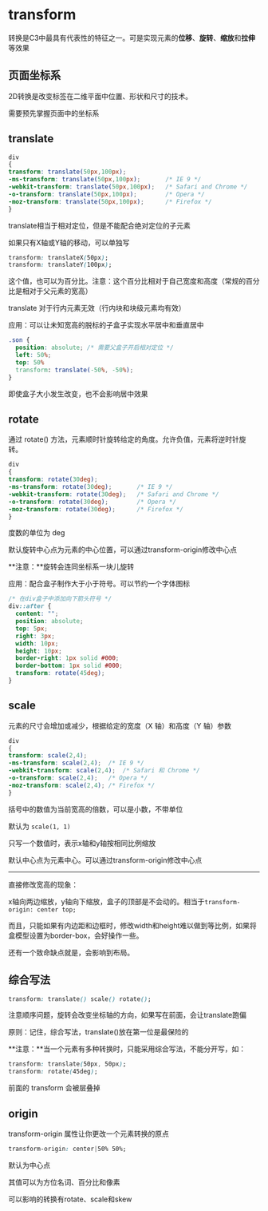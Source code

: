 # transform

转换是C3中最具有代表性的特征之一。可是实现元素的**位移**、**旋转**、**缩放**和**拉伸**等效果

## 页面坐标系

2D转换是改变标签在二维平面中位置、形状和尺寸的技术。

需要预先掌握页面中的坐标系

## translate

```css
div
{
transform: translate(50px,100px);
-ms-transform: translate(50px,100px);		/* IE 9 */
-webkit-transform: translate(50px,100px);	/* Safari and Chrome */
-o-transform: translate(50px,100px);		/* Opera */
-moz-transform: translate(50px,100px);		/* Firefox */
}
```

translate相当于相对定位，但是不能配合绝对定位的子元素

如果只有X轴或Y轴的移动，可以单独写

```css
transform: translateX(50px);
transform: translateY(100px);
```

这个值，也可以为百分比。注意：这个百分比相对于自己宽度和高度（常规的百分比是相对于父元素的宽高）

translate 对于行内元素无效（行内块和块级元素均有效）

应用：可以让未知宽高的脱标的子盒子实现水平居中和垂直居中

```css
.son {
  position: absolute; /* 需要父盒子开启相对定位 */
  left: 50%;
  top: 50%
  transform: translate(-50%, -50%);
}
```

即使盒子大小发生改变，也不会影响居中效果

## rotate

通过 rotate() 方法，元素顺时针旋转给定的角度。允许负值，元素将逆时针旋转。

```css
div
{
transform: rotate(30deg);
-ms-transform: rotate(30deg);		/* IE 9 */
-webkit-transform: rotate(30deg);	/* Safari and Chrome */
-o-transform: rotate(30deg);		/* Opera */
-moz-transform: rotate(30deg);		/* Firefox */
}
```

度数的单位为 deg

默认旋转中心点为元素的中心位置，可以通过transform-origin修改中心点

**注意：**旋转会连同坐标系一块儿旋转

应用：配合盒子制作大于小于符号。可以节约一个字体图标

```css
/* 在div盒子中添加向下箭头符号 */
div::after {
  content: "";
  position: absolute;
  top: 5px;
  right: 3px;
  width: 10px;
  height: 10px;
  border-right: 1px solid #000;
  border-bottom: 1px solid #000;
  transform: rotate(45deg);
}
```

## scale

元素的尺寸会增加或减少，根据给定的宽度（X 轴）和高度（Y 轴）参数 

```css
div
{
transform: scale(2,4);
-ms-transform: scale(2,4);	/* IE 9 */
-webkit-transform: scale(2,4);	/* Safari 和 Chrome */
-o-transform: scale(2,4);	/* Opera */
-moz-transform: scale(2,4);	/* Firefox */
}
```

括号中的数值为当前宽高的倍数，可以是小数，不带单位

默认为 `scale(1, 1)`

只写一个数值时，表示x轴和y轴按相同比例缩放

默认中心点为元素中心。可以通过transform-origin修改中心点

---

直接修改宽高的现象：

x轴向两边缩放，y轴向下缩放，盒子的顶部是不会动的。相当于`transform-origin: center top;`

而且，只能如果有内边距和边框时，修改width和height难以做到等比例，如果将盒模型设置为border-box，会好操作一些。

还有一个致命缺点就是，会影响到布局。

## 综合写法

```css
transform: translate() scale() rotate();
```

注意顺序问题，旋转会改变坐标轴的方向，如果写在前面，会让translate跑偏

原则：记住，综合写法，translate()放在第一位是最保险的

**注意：**当一个元素有多种转换时，只能采用综合写法，不能分开写，如：

```css
transform: translate(50px, 50px);
transform: rotate(45deg);
```

前面的 transform 会被层叠掉

## origin

transform-origin 属性让你更改一个元素转换的原点

```css
transform-origin: center|50% 50%;
```

默认为中心点

其值可以为方位名词、百分比和像素

可以影响的转换有rotate、scale和skew